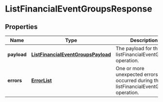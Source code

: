
# ListFinancialEventGroupsResponse

## Properties
Name | Type | Description | Notes
------------ | ------------- | ------------- | -------------
**payload** | [**ListFinancialEventGroupsPayload**](ListFinancialEventGroupsPayload.md) | The payload for the listFinancialEventGroups operation. |  [optional]
**errors** | [**ErrorList**](ErrorList.md) | One or more unexpected errors occurred during the listFinancialEventGroups operation. |  [optional]




